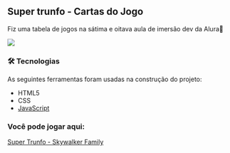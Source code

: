 ## Super trunfo - Cartas do Jogo
Fiz uma tabela de jogos na sátima e oitava aula de imersão dev da Alura🚀

<img src="https://s3.us-west-2.amazonaws.com/secure.notion-static.com/4d771a5a-33d0-4634-9add-362a64ac1534/Screenshot_2021-09-22_at_17.59.52.png?X-Amz-Algorithm=AWS4-HMAC-SHA256&X-Amz-Credential=AKIAT73L2G45O3KS52Y5%2F20210922%2Fus-west-2%2Fs3%2Faws4_request&X-Amz-Date=20210922T211220Z&X-Amz-Expires=86400&X-Amz-Signature=4a9512245b2eb0801d24f3305bb17f9030af07b7da5d4ad5ed095a25a3f1ee37&X-Amz-SignedHeaders=host&response-content-disposition=filename%20%3D%22Screenshot%25202021-09-22%2520at%252017.59.52.png%22"/>

### 🛠 Tecnologias

As seguintes ferramentas foram usadas na construção do projeto:

- HTML5
- CSS
- [JavaScript](https://www.javascript.com/)

### Você pode jogar aqui:
 
 [Super Trunfo - Skywalker Family](https://jogotrunfoskywalkerfamily.netlify.app/)
